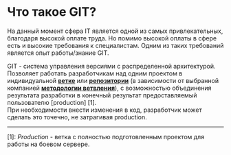 # Что такое GIT?

На данный момент сфера IT является одной из самых привлекательных, благодаря высокой оплате труда. Но помимо высокой оплаты в сфере есть и высокие требования к специалистам. Одним из таких требований является опыт работы/знание GIT.

GIT - система управления версиями с распределенной архитектурой. Позволяет работать разработчикам над одним проектом в индивидуальной [**ветке**](./gitBranches.md) или [**репозитории**](./gitRepository.md)
(в зависимости от выбранной компанией [**методологии ветвления**](./gitBranchingMethodology.md)), с возможностью объединения результата разработки в конечный результат предоставляемый пользователю [production] [1].</br>
При необходимости внести изменения в код, разработчик может сделать это точечно, не затрагивая production.

---

[1]: _Production_ - ветка с полностью подготовленным проектом для работы на боевом сервере.
